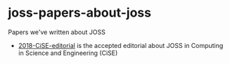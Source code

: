 # joss-papers-about-joss
Papers we've written about JOSS

* [2018-CiSE-editorial](https://github.com/openjournals/joss-papers-about-joss/tree/master/2018-CiSE-editorial) is the accepted editorial about JOSS in Computing in Science and Engineering (CiSE)

